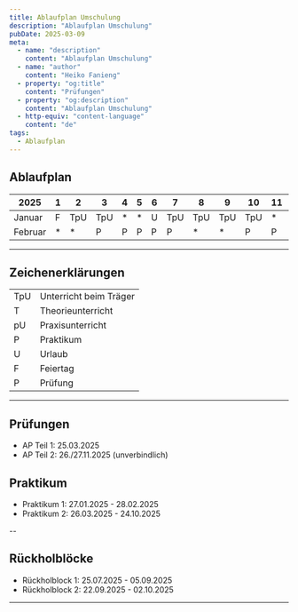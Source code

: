 ```yaml
---
title: Ablaufplan Umschulung
description: "Ablaufplan Umschulung"
pubDate: 2025-03-09
meta:
  - name: "description"
    content: "Ablaufplan Umschulung"
  - name: "author"
    content: "Heiko Fanieng"
  - property: "og:title"
    content: "Prüfungen"
  - property: "og:description"
    content: "Ablaufplan Umschulung"
  - http-equiv: "content-language"
    content: "de"
tags:
  - Ablaufplan 
---
```


## Ablaufplan

| 2025 | 1 | 2 | 3 | 4 | 5 | 6 | 7 | 8 | 9 | 10 | 11 | 12 | 13 | 14 | 15 | 16 | 17 | 18 | 19 | 20 | 21 | 22 | 23 | 24 | 25 | 26 | 27 | 28 | 29 | 30 | 31 |
| --- | --- | --- | --- | --- | --- | --- | --- | --- | --- | --- | --- | --- | --- | --- | --- | --- | --- | --- | --- | --- | --- | --- | --- | --- | --- | --- | --- | --- | --- | --- | --- |
| Januar | F | TpU | TpU | \* | \* | U | TpU | TpU | TpU | TpU | \* | \* | TpU | TpU | TpU | TpU | TpU | TpU | \* | \* | TpU | TpU | TpU | TpU | TpU | \* | \* | P | P | P | P |
| Februar | \* | \* | P | P | P | P | P | \* | \* | P | P | P | P | \* | \* | P | P | P | P | P | \* | \* | P | P | P | P | P |  |  |  |

---

## Zeichenerklärungen

|  |  |
| :--- | :--- |
| TpU | Unterricht beim Träger |
| T | Theorieunterricht |
| pU | Praxisunterricht |
| P | Praktikum |
| U | Urlaub |
| F | Feiertag |
| P | Prüfung |

---

## Prüfungen

- AP Teil 1: 25.03.2025
- AP Teil 2: 26./27.11.2025 (unverbindlich)

## Praktikum

- Praktikum 1: 27.01.2025 - 28.02.2025
- Praktikum 2: 26.03.2025 - 24.10.2025

--

## Rückholblöcke

- Rückholblock 1: 25.07.2025 - 05.09.2025
- Rückholblock 2: 22.09.2025 - 02.10.2025

---